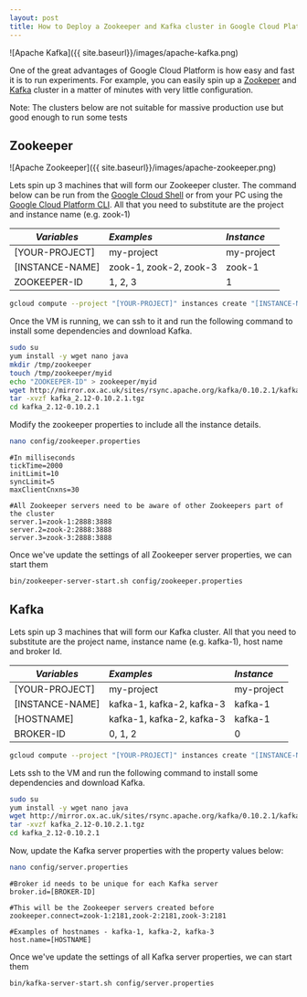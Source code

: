 ```yaml
---
layout: post
title: How to Deploy a Zookeeper and Kafka cluster in Google Cloud Platform
---
```

![Apache Kafka]({{ site.baseurl}}/images/apache-kafka.png)

One of the great advantages of Google Cloud Platform is how easy and fast it is to run experiments. For example, you can easily spin up a [Zookeper](https://zookeeper.apache.org/) and [Kafka](https://kafka.apache.org/) cluster in a matter of minutes with very little configuration.

Note: The clusters below are not suitable for massive production use but good enough to run some tests

## Zookeeper

![Apache Zookeeper]({{ site.baseurl}}/images/apache-zookeeper.png)

Lets spin up 3 machines that will form our Zookeeper cluster. The command below can be run from the [Google Cloud Shell](https://cloud.google.com/shell/docs/quickstart) or from your PC using the [Google Cloud Platform CLI](https://cloud.google.com/sdk/). All that you need to substitute are the project and instance name (e.g. zook-1)

| *Variables*        | *Examples*           | *Instance*  |
| ------------- |:------------- | :----- |
| [YOUR-PROJECT] | my-project | my-project |
| [INSTANCE-NAME]     | zook-1, zook-2, zook-3     | zook-1 |
| ZOOKEEPER-ID | 1, 2, 3 | 1 |

```bash
gcloud compute --project "[YOUR-PROJECT]" instances create "[INSTANCE-NAME]" --zone "europe-west1-c" --machine-type "n1-standard-1" --subnet "default" --maintenance-policy "MIGRATE" --service-account "1077112676311-compute@developer.gserviceaccount.com" --scopes "https://www.googleapis.com/auth/devstorage.read_only","https://www.googleapis.com/auth/logging.write","https://www.googleapis.com/auth/monitoring.write","https://www.googleapis.com/auth/servicecontrol","https://www.googleapis.com/auth/service.management.readonly","https://www.googleapis.com/auth/trace.append" --tags "http-server" --image "centos-7-v20170523" --image-project "centos-cloud" --boot-disk-size "10" --boot-disk-type "pd-standard" --boot-disk-device-name "[INSTANCE-NAME]"
```

Once the VM is running, we can ssh to it and run the following command to install some dependencies and download Kafka.

```bash
sudo su
yum install -y wget nano java
mkdir /tmp/zookeeper
touch /tmp/zookeeper/myid
echo "ZOOKEEPER-ID" > zookeeper/myid
wget http://mirror.ox.ac.uk/sites/rsync.apache.org/kafka/0.10.2.1/kafka_2.12-0.10.2.1.tgz
tar -xvzf kafka_2.12-0.10.2.1.tgz
cd kafka_2.12-0.10.2.1
```

Modify the zookeeper properties to include all the instance details.

```bash
nano config/zookeeper.properties
```

```properties
#In milliseconds
tickTime=2000
initLimit=10
syncLimit=5
maxClientCnxns=30

#All Zookeeper servers need to be aware of other Zookeepers part of the cluster
server.1=zook-1:2888:3888
server.2=zook-2:2888:3888
server.3=zook-3:2888:3888
```

Once we've update the settings of all Zookeeper server properties, we can start them

```bash
bin/zookeeper-server-start.sh config/zookeeper.properties
```

## Kafka

Lets spin up 3 machines that will form our Kafka cluster. All that you need to substitute are the project name, instance name (e.g. kafka-1), host name and broker Id.

| *Variables*        | *Examples*           | *Instance*  |
| ------------- |:------------- | :----- |
| [YOUR-PROJECT] | my-project | my-project |
| [INSTANCE-NAME]    | kafka-1, kafka-2, kafka-3    | kafka-1 |
| [HOSTNAME] | kafka-1, kafka-2, kafka-3 | kafka-1 |
| BROKER-ID | 0, 1, 2 | 0 |


```bash
gcloud compute --project "[YOUR-PROJECT]" instances create "[INSTANCE-NAME]" --zone "europe-west1-c" --machine-type "n1-standard-1" --subnet "default" --maintenance-policy "MIGRATE" --service-account "1077112676311-compute@developer.gserviceaccount.com" --scopes "https://www.googleapis.com/auth/devstorage.read_only","https://www.googleapis.com/auth/logging.write","https://www.googleapis.com/auth/monitoring.write","https://www.googleapis.com/auth/servicecontrol","https://www.googleapis.com/auth/service.management.readonly","https://www.googleapis.com/auth/trace.append" --tags "http-server" --image "centos-7-v20170523" --image-project "centos-cloud" --boot-disk-size "10" --boot-disk-type "pd-standard" --boot-disk-device-name "[INSTANCE-NAME]"
```

Lets ssh to the VM and run the following command to install some dependencies and download Kafka.

```bash
sudo su
yum install -y wget nano java
wget http://mirror.ox.ac.uk/sites/rsync.apache.org/kafka/0.10.2.1/kafka_2.12-0.10.2.1.tgz
tar -xvzf kafka_2.12-0.10.2.1.tgz
cd kafka_2.12-0.10.2.1
```

Now, update the Kafka server properties with the property values below:

```bash
nano config/server.properties
```

```properties
#Broker id needs to be unique for each Kafka server
broker.id=[BROKER-ID]

#This will be the Zookeeper servers created before
zookeeper.connect=zook-1:2181,zook-2:2181,zook-3:2181

#Examples of hostnames - kafka-1, kafka-2, kafka-3
host.name=[HOSTNAME]
```

Once we've update the settings of all Kafka server properties, we can start them

```bash
bin/kafka-server-start.sh config/server.properties
```